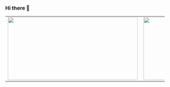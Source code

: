 ### Hi there 👋

<center>
<table>
  <tr>
        <td><img width="410px" height="200px" align="left" src="https://github-readme-stats.vercel.app/api/top-langs/?username=TiagoDanin&hide=html,css&layout=compact" /></td>
      <td><img width="410px" height="200px" align="left" src="https://github-readme-stats.vercel.app/api?username=TiagoDanin&show_icons=true&theme=default" /></td>
  </tr>   
</table>
</center>

<!--
**TiagoDanin/TiagoDanin** is a ✨ _special_ ✨ repository because its `README.md` (this file) appears on your GitHub profile.

Here are some ideas to get you started:

- 🔭 I’m currently working on ...
- 🌱 I’m currently learning ...
- 👯 I’m looking to collaborate on ...
- 🤔 I’m looking for help with ...
- 💬 Ask me about ...
- 📫 How to reach me: ...
- 😄 Pronouns: ...
- ⚡ Fun fact: ...
-->

